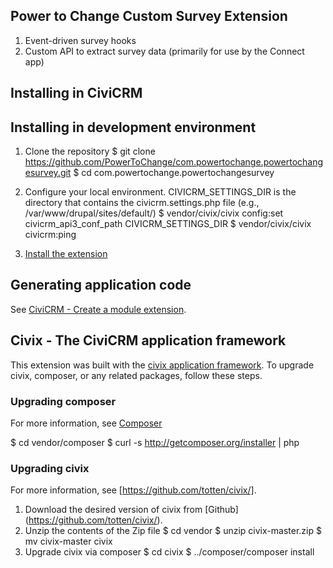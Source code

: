 ## Power to Change Custom Survey Extension

1. Event-driven survey hooks
2. Custom API to extract survey data (primarily for use by the Connect app)

## Installing in CiviCRM

## Installing in development environment

1. Clone the repository
  $ git clone https://github.com/PowerToChange/com.powertochange.powertochangesurvey.git
  $ cd com.powertochange.powertochangesurvey

2. Configure your local environment. CIVICRM_SETTINGS_DIR is the directory that contains the civicrm.settings.php file (e.g., /var/www/drupal/sites/default/)
  $ vendor/civix/civix config:set civicrm_api3_conf_path CIVICRM_SETTINGS_DIR
  $ vendor/civix/civix civicrm:ping

3. [Install the extension](http://wiki.civicrm.org/confluence/display/CRMDOC43/Extensions)

## Generating application code

See [CiviCRM - Create a module extension](http://wiki.civicrm.org/confluence/display/CRMDOC43/Create+a+Module+Extension).

## Civix - The CiviCRM application framework

This extension was built with the [civix application framework](https://github.com/totten/civix/). To upgrade civix, composer, or any related packages, follow these steps.

### Upgrading composer

For more information, see [Composer](http://getcomposer.org/)

$ cd vendor/composer
$ curl -s http://getcomposer.org/installer | php

### Upgrading civix

For more information, see [https://github.com/totten/civix/].

1. Download the desired version of civix from [Github] (https://github.com/totten/civix/).
2. Unzip the contents of the Zip file
  $ cd vendor
  $ unzip civix-master.zip
  $ mv civix-master civix
3. Upgrade civix via composer
  $ cd civix
  $ ../composer/composer install
